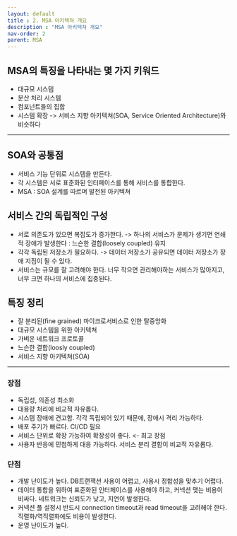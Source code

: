 ```yaml
---
layout: default
title : 2. MSA 아키텍쳐 개요
description : "MSA 아키텍쳐 개요"
nav-order: 2
parent: MSA
---
```


## MSA의 특징을 나타내는 몇 가지 키워드
* 대규모 시스템
* 분산 처리 시스템
* 컴포넌트들의 집합
* 시스템 확장
-> 서비스 지향 아키텍쳐(SOA, Service Oriented Architecture)와 비슷하다

---

## SOA와 공통점
* 서비스 기능 단위로 시스템을 만든다.
* 각 시스템은 서로 표준화된 인터페이스를 통해 서비스를 통합한다.
* MSA : SOA 설계를 따르며 발전된 아키텍쳐

## 서비스 간의 독립적인 구성
* 서로 의존도가 있으면 복잡도가 증가한다. -> 하나의 서비스가 문제가 생기면 연쇄적 장애가 발생한다 : 느슨한 결합(loosely coupled) 유지
* 각각 독립된 저장소가 필요하다. -> 데이터 저장소가 공유되면 데이터 저장소가 장애 지짐이 될 수 있다.
* 서비스는 규모를 잘 고려해야 한다. 너무 작으면 관리해야하는 서비스가 많아지고, 너무 크면 하나의 서비스에 집중된다.
  
## 특징 정리
* 잘 분리된(fine grained) 마이크로서비스로 인한 탈중앙화
* 대규모 시스템을 위한 아키텍쳐
* 가벼운 네트워크 프로토콜
* 느슨한 결합(loosly coupled)
* 서비스 지향 아키텍쳐(SOA)

---

### 장점
* 독립성, 의존성 최소화
* 대용량 처리에 비교적 자유롭다.
* 시스템 장애에 견고함. 각각 독립되어 있기 때문에, 장애시 격리 가능하다.
* 배포 주기가 빠르다. CI/CD 필요
* 서비스 단위로 확장 가능하여 확장성이 좋다. <- 최고 장점
* 사용자 반응에 민첩하게 대응 가능하다. 서비스 분리 결합이 비교적 자유롭다.

### 단점
* 개발 난이도가 높다. DB트랜잭션 사용이 어렵고, 사용시 정합성을 맞추기 어렵다.
* 데이터 통합을 위하여 표준화된 인터페이스를 사용해야 하고, 커넥션 맺는 비용이 비싸다. 네트워크는 신뢰도가 낮고, 지연이 발생한다.
* 커넥션 풀 설정시 반드시 connection timeout과 read timeout을 고려해야 한다. 직렬화/역직렬화에도 비용이 발생한다.
* 운영 난이도가 높다.